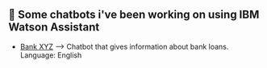 ## :robot: Some chatbots i've been working on using IBM Watson Assistant

- [Bank XYZ](https://web-chat.global.assistant.watson.cloud.ibm.com/preview.html?region=us-south&integrationID=67ff8407-554b-46d0-8e0c-1f5f055c08d8&serviceInstanceID=90a8558c-a4fa-40a1-a583-b619e269bbf0) --> Chatbot that gives information about bank loans. Language: English
